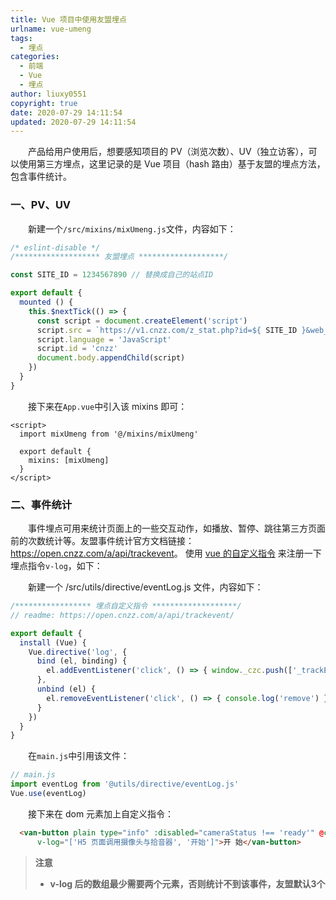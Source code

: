 ```yaml
---
title: Vue 项目中使用友盟埋点
urlname: vue-umeng
tags:
  - 埋点
categories:
  - 前端
  - Vue
  - 埋点
author: liuxy0551
copyright: true
date: 2020-07-29 14:11:54
updated: 2020-07-29 14:11:54
---
```


&emsp;&emsp;产品给用户使用后，想要感知项目的 PV（浏览次数）、UV（独立访客），可以使用第三方埋点，这里记录的是 Vue 项目（hash 路由）基于友盟的埋点方法，包含事件统计。

<!--more-->


### 一、PV、UV

&emsp;&emsp;新建一个`/src/mixins/mixUmeng.js`文件，内容如下：

```javascript
/* eslint-disable */
/******************* 友盟埋点 *******************/

const SITE_ID = 1234567890 // 替换成自己的站点ID          

export default {
  mounted () {
    this.$nextTick(() => {
      const script = document.createElement('script')
      script.src = `https://v1.cnzz.com/z_stat.php?id=${ SITE_ID }&web_id=${ SITE_ID }`
      script.language = 'JavaScript'
      script.id = 'cnzz'
      document.body.appendChild(script)
    })
  }
}
```

&emsp;&emsp;接下来在`App.vue`中引入该 mixins 即可：

```
<script>
  import mixUmeng from '@/mixins/mixUmeng'
  
  export default {
    mixins: [mixUmeng]
  }
</script>
```


### 二、事件统计

&emsp;&emsp;事件埋点可用来统计页面上的一些交互动作，如播放、暂停、跳往第三方页面前的次数统计等。友盟事件统计官方文档链接：<a href="https://open.cnzz.com/a/api/trackevent/" target="_black">https://open.cnzz.com/a/api/trackevent</a>。
使用 <a href="https://cn.vuejs.org/v2/guide/custom-directive.html#ad" target="_black">vue 的自定义指令</a> 来注册一下埋点指令`v-log`，如下：

&emsp;&emsp;新建一个 /src/utils/directive/eventLog.js 文件，内容如下：

```javascript
/***************** 埋点自定义指令 *******************/
// readme: https://open.cnzz.com/a/api/trackevent/

export default {
  install (Vue) {
    Vue.directive('log', {
      bind (el, binding) {
        el.addEventListener('click', () => { window._czc.push(['_trackEvent', ...binding.value]) }, false)
      },
      unbind (el) {
        el.removeEventListener('click', () => { console.log('remove') })
      }
    })
  }
}
```

&emsp;&emsp;在`main.js`中引用该文件：

``` javascript
// main.js
import eventLog from '@utils/directive/eventLog.js'
Vue.use(eventLog)
```


&emsp;&emsp;接下来在 dom 元素加上自定义指令：

```html
  <van-button plain type="info" :disabled="cameraStatus !== 'ready'" @click="startCamera"
      v-log="['H5 页面调用摄像头与拾音器', '开始']">开 始</van-button>
```

>**注意**
>* **v-log 后的数组最少需要两个元素，否则统计不到该事件，友盟默认3个**
